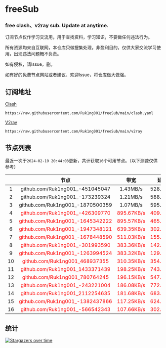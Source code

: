 # freeSub
### free clash、v2ray sub. Update at anytime.

订阅节点仅作学习交流用，用于查找资料，学习知识，不要做任何违法行为。

所有资源均来自互联网，本仓库只做搜集处理，非盈利目的，仅供大家交流学习使用，出现违法问题概不负责。

如有侵权，请Issue，删。

如有好的免费节点网站或者建议，欢迎Issue，将仓库做大做强。

## 订阅地址
[Clash](https://raw.githubusercontent.com/Ruk1ng001/freeSub/main/clash.yaml)
```
https://raw.githubusercontent.com/Ruk1ng001/freeSub/main/clash.yaml
```
[V2ray](https://raw.githubusercontent.com/Ruk1ng001/freeSub/main/v2ray)
```
https://raw.githubusercontent.com/Ruk1ng001/freeSub/main/v2ray
```

## 节点列表

最近一次于`2024-02-10 20:44:03`更新，共计获取`16`个可用节点。（以下测速仅供参考）

|  | 节点 | 带宽 | 延迟 |
|:-:|:--:|:--:|:--:|
 | 1 | github.com/Ruk1ng001_-451045047 | 1.43MB/s | 528.00ms |
 | 2 | github.com/Ruk1ng001_-173239324 | 1.21MB/s | 588.00ms |
 | 3 | github.com/Ruk1ng001_-1870500359 | 1.07MB/s | 595.00ms |
 | 4 | <font color=red>github.com/Ruk1ng001_-426309770</font> | <font color=red>895.67KB/s</font> | <font color=red>409.00ms</font> |
 | 5 | <font color=red>github.com/Ruk1ng001_-1645342222</font> | <font color=red>895.57KB/s</font> | <font color=red>465.00ms</font> |
 | 6 | <font color=red>github.com/Ruk1ng001_-1947348121</font> | <font color=red>639.35KB/s</font> | <font color=red>302.00ms</font> |
 | 7 | <font color=red>github.com/Ruk1ng001_-1678448590</font> | <font color=red>511.03KB/s</font> | <font color=red>155.00ms</font> |
 | 8 | <font color=red>github.com/Ruk1ng001_-301993590</font> | <font color=red>383.36KB/s</font> | <font color=red>142.00ms</font> |
 | 9 | <font color=red>github.com/Ruk1ng001_-1263994524</font> | <font color=red>383.32KB/s</font> | <font color=red>129.00ms</font> |
 | 10 | <font color=red>github.com/Ruk1ng001_468937355</font> | <font color=red>310.35KB/s</font> | <font color=red>354.00ms</font> |
 | 11 | <font color=red>github.com/Ruk1ng001_1433371439</font> | <font color=red>198.25KB/s</font> | <font color=red>743.00ms</font> |
 | 12 | <font color=red>github.com/Ruk1ng001_780764245</font> | <font color=red>196.15KB/s</font> | <font color=red>547.00ms</font> |
 | 13 | <font color=red>github.com/Ruk1ng001_-243221004</font> | <font color=red>186.08KB/s</font> | <font color=red>772.00ms</font> |
 | 14 | <font color=red>github.com/Ruk1ng001_2112254635</font> | <font color=red>181.68KB/s</font> | <font color=red>683.00ms</font> |
 | 15 | <font color=red>github.com/Ruk1ng001_-1382437866</font> | <font color=red>117.25KB/s</font> | <font color=red>624.00ms</font> |
 | 16 | <font color=red>github.com/Ruk1ng001_-566542343</font> | <font color=red>107.66KB/s</font> | <font color=red>302.00ms</font> |


## 统计

[![Stargazers over time](https://starchart.cc/Ruk1ng001/freeSub.svg)](https://starchart.cc/Ruk1ng001/freeSub)